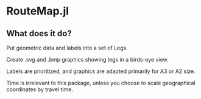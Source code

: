 # RouteMap.jl

## What does it do?

Put geometric data and labels into a set of Legs. 

Create .svg and .bmp graphics showing legs in a birds-eye view. 

Labels are prioritized, and graphics are adapted primarily for A3 or A2 size.

Time is irrelevant to this package, unless you choose to scale geographical coordinates by travel time.